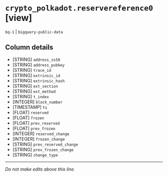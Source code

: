 # `crypto_polkadot.reservereference0` [view]
`bq-1` | `bigquery-public-data`

## Column details
* [STRING]    `address_ss58`
* [STRING]    `address_pubkey`
* [STRING]    `trace_id`
* [STRING]    `extrinsic_id`
* [STRING]    `extrinsic_hash`
* [STRING]    `ext_section`
* [STRING]    `ext_method`
* [STRING]    `t_index`
* [INTEGER]   `block_number`
* [TIMESTAMP] `ts`
* [FLOAT]     `reserved`
* [FLOAT]     `frozen`
* [FLOAT]     `prev_reserved`
* [FLOAT]     `prev_frozen`
* [INTEGER]   `reserved_change`
* [INTEGER]   `frozen_change`
* [STRING]    `prev_reserved_change`
* [STRING]    `prev_frozen_change`
* [STRING]    `change_type`

-------------------------------------------------------------------------------
*Do not make edits above this line.*
